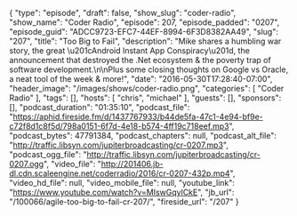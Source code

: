 {
  "type": "episode",
  "draft": false,
  "show_slug": "coder-radio",
  "show_name": "Coder Radio",
  "episode": 207,
  "episode_padded": "0207",
  "episode_guid": "ADCC9723-EFC7-44EF-8994-6F3D8382AA49",
  "slug": "207",
  "title": "Too Big to Fail",
  "description": "Mike shares a humbling war story, the great \u201cAndroid Instant App Conspiracy\u201d, the announcement that destroyed the .Net ecosystem & the poverty trap of software development.\n\nPlus some closing thoughts on Google vs Oracle, a neat tool of the week & more!",
  "date": "2016-05-30T17:28:40-07:00",
  "header_image": "/images/shows/coder-radio.png",
  "categories": [
    "Coder Radio"
  ],
  "tags": [],
  "hosts": [
    "chris",
    "michael"
  ],
  "guests": [],
  "sponsors": [],
  "podcast_duration": "01:35:10",
  "podcast_file": "https://aphid.fireside.fm/d/1437767933/b44de5fa-47c1-4e94-bf9e-c72f8d1c8f5d/798a0151-6f7d-4e18-b574-4ff19c718eef.mp3",
  "podcast_bytes": 47791384,
  "podcast_chapters": null,
  "podcast_alt_file": "http://traffic.libsyn.com/jupiterbroadcasting/cr-0207.mp3",
  "podcast_ogg_file": "http://traffic.libsyn.com/jupiterbroadcasting/cr-0207.ogg",
  "video_file": "http://201406.jb-dl.cdn.scaleengine.net/coderradio/2016/cr-0207-432p.mp4",
  "video_hd_file": null,
  "video_mobile_file": null,
  "youtube_link": "https://www.youtube.com/watch?v=MIswGqylCkE",
  "jb_url": "/100066/agile-too-big-to-fail-cr-207/",
  "fireside_url": "/207"
}

